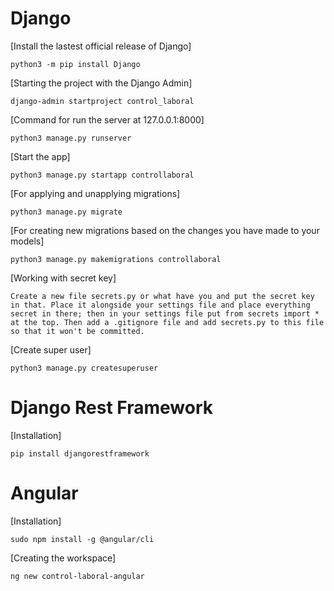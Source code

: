 # Django

[Install the lastest official release of Django]

    python3 -m pip install Django

[Starting the project with the Django Admin]

    django-admin startproject control_laboral

[Command for run the server at 127.0.0.1:8000]

    python3 manage.py runserver

[Start the app]

    python3 manage.py startapp controllaboral

[For applying and unapplying migrations]

    python3 manage.py migrate

[For creating new migrations based on the changes you have made to your models]

    python3 manage.py makemigrations controllaboral

[Working with secret key]

    Create a new file secrets.py or what have you and put the secret key in that. Place it alongside your settings file and place everything secret in there; then in your settings file put from secrets import * at the top. Then add a .gitignore file and add secrets.py to this file so that it won't be committed.

[Create super user]

    python3 manage.py createsuperuser

# Django Rest Framework

[Installation]

    pip install djangorestframework

# Angular

[Installation]

    sudo npm install -g @angular/cli

[Creating the workspace]

    ng new control-laboral-angular
